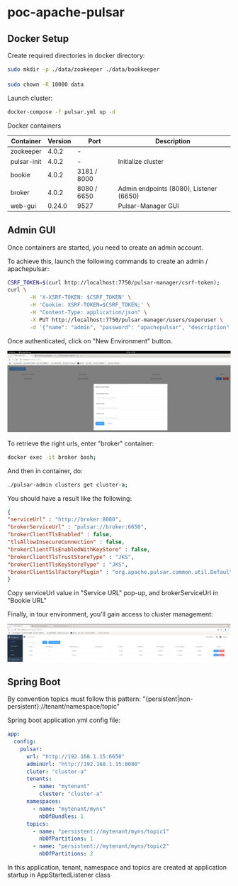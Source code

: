 # poc-apache-pulsar

## Docker Setup

Create required directories in docker directory:

```bash
sudo mkdir -p ./data/zookeeper ./data/bookkeeper

sudo chown -R 10000 data
```

Launch cluster:

```bash
docker-compose -f pulsar.yml up -d
```

Docker containers

| Container       | Version | Port        | Description                               |
|-----------------|---------|-------------|-------------------------------------------|
| zookeeper       | 4.0.2   | -           |                                           |
| pulsar-init     | 4.0.2   | -           | Initialize cluster                        |
| bookie          | 4.0.2   | 3181 / 8000 |                                           |
| broker          | 4.0.2   | 8080 / 6650 | Admin endpoints (8080), Listener (6650)   |
| web-gui         | 0.24.0  | 9527        | Pulsar-Manager GUI                        | 


## Admin GUI

Once containers are started, you need to create an admin account.

To achieve this, launch the following commands to create an admin / apachepulsar:

```bash
CSRF_TOKEN=$(curl http://localhost:7750/pulsar-manager/csrf-token);
curl \
       -H 'X-XSRF-TOKEN: $CSRF_TOKEN' \
       -H 'Cookie: XSRF-TOKEN=$CSRF_TOKEN;' \
       -H "Content-Type: application/json" \
       -X PUT http://localhost:7750/pulsar-manager/users/superuser \
       -d '{"name": "admin", "password": "apachepulsar", "description": "test", "email": "username@test.org"}';
```

Once authenticated, click on "New Environment" button.

![](images/pulsar_new_env.png)

To retrieve the right urls, enter "broker" container:

```bash
docker exec -it broker bash;
```

And then in container, do:

```bash
./pulsar-admin clusters get cluster-a;
```

You should have a result like the following:

```json
{
"serviceUrl" : "http://broker:8080",
"brokerServiceUrl" : "pulsar://broker:6650",
"brokerClientTlsEnabled" : false,
"tlsAllowInsecureConnection" : false,
"brokerClientTlsEnabledWithKeyStore" : false,
"brokerClientTlsTrustStoreType" : "JKS",
"brokerClientTlsKeyStoreType" : "JKS",
"brokerClientSslFactoryPlugin" : "org.apache.pulsar.common.util.DefaultPulsarSslFactory"
}
```

Copy serviceUrl value in "Service URL" pop-up, and brokerServiceUrl in "Bookie URL"

Finally, in tour environment, you'll gain access to cluster management:

![](images/pulsar_management.png)

## Spring Boot

By convention topics must follow this pattern: "{persistent|non-persistent}://tenant/namespace/topic"

Spring boot application.yml config file:

```yml
app:
  config:
    pulsar:
      url: "http://192.168.1.15:6650"
      adminUrl: "http://192.168.1.15:8080"
      cluter: "cluster-a"
      tenants:
        - name: "mytenant"
          cluster: "cluster-a"
      namespaces:
        - name: "mytenant/myns"
          nbOfBundles: 1
      topics:
        - name: "persistent://mytenant/myns/topic1"
          nbOfPartitions: 1
        - name: "persistent://mytenant/myns/topic2"
          nbOfPartitions: 2
```

In this application, tenant, namespace and topics are created at application startup in AppStartedListener class